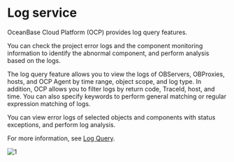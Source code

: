 # Log service

OceanBase Cloud Platform (OCP) provides log query features.

You can check the project error logs and the component monitoring information to identify the abnormal component, and perform analysis based on the logs.

The log query feature allows you to view the logs of OBServers, OBProxies, hosts, and OCP Agent by time range, object scope, and log type.
In addition, OCP allows you to filter logs by return code, TraceId, host, and time. You can also specify keywords to perform general matching or regular expression matching of logs.

You can view error logs of selected objects and components with status exceptions, and perform log analysis.

For more information, see [Log Query](../../10.system-management-features/14.log-query.md).

![1](https://obbusiness-private.oss-cn-shanghai.aliyuncs.com/doc/img/ocp/%E6%97%A5%E5%BF%97%E6%9F%A5%E8%AF%A2.png)

